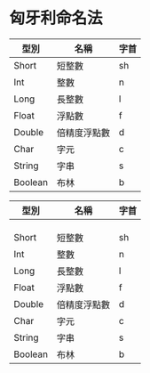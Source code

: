 # 匈牙利命名法

| 型別 | 名稱 | 字首 |
|--|--|--|
|Short | 短整數 | sh |
|Int | 整數 | n |
| Long | 長整數 | l |
| Float | 浮點數 | f |
| Double | 倍精度浮點數 | d |
| Char | 字元 | c |
| String | 字串 | s |
| Boolean | 布林 | b |

| 型別 | 名稱 | 字首 |
|---|---|---|
|   |   |   |
|   |   |   |
|   |   |   |
| Short | 短整數 | sh |
| Int | 整數 | n |
| Long | 長整數 | l |
| Float | 浮點數 | f |
| Double | 倍精度浮點數 | d |
| Char | 字元 | c |
| String | 字串 | s |
| Boolean | 布林 | b |


